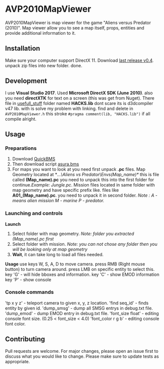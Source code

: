 # AVP2010MapViewer

AVP2010MapViewer is map viewer for the game "Aliens versus Predator (2010)". Map viewer allow you to see a map itself, props, entities and provide additional information to it.

## Installation

Make sure your computer support DirectX 11. Download [last release v0.4](https://github.com/Trololp/AVP2010MapViewer/releases/tag/v0.4). unpack zip files into new folder. done.
## Development
I use **Visual Studio 2017**. Used **Microsoft DirectX SDK (June 2010)**. also you need **directXTK** for text on a screen (this was get from Nuget). There file in 
[usefull_stuff](https://github.com/Trololp/AVP2010MapViewer/tree/main/usefull_stuff) folder named **HACKS.lib** dont scare its is d3dcompiler v47 lib. with is solve
my problem with linking. find and delete in `AVP2010MapViewer.h` this stroke `#pragma comment(lib, "HACKS.lib")` if all compile alright.

## Usage

  ### Preparations
   1. Download [QuickBMS](https://aluigi.altervista.org/quickbms.htm)
   2. Then download script [asura.bms](https://github.com/Trololp/AVP2010MapViewer/blob/main/usefull_stuff/asura.bms)
   3. For maps you want to look at you need first unpack **.pc** files. Map Geometry located at **...\Aliens vs Predator\Envs\(Map_name)\**
   this is file called **(Map_name).pc** you need to unpack this into the first folder for continue.*Example: Jungle.pc*.
   Mission files located in same folder with map geometry and have specific prefix like. files like **A01_(Map_name).pc**. you need to unpack it in second folder.
   *Note : A - means alien mission M - marine P - predator.*
 
  ### Launching and controls
   **Launch**
   1. Select folder with map geometry. *Note: folder you extracted (Map_name).pc first*
   2. Select folder with mission. *Note: you can not chose any folder then you will be looking only at map geometry*
   3. **Wait**, it can take long to load all files needed.
   
   **Usage**
   use keys W, S, A, D to move camera. press RMB (Right mouse button) to turn camera around. press LMB on specific entity to select this.
   key 'G' - will hide bboxes and information.
   key 'C' - show EMOD information
   key 'P' - show console
   ### Console commands
   'tp x y z' - teleport camera to given x, y, z location.
   'find seq_id' - finds entity by given id.
   'dump_smsg' - dump all SMSG entrys in debug.txt file.
   'dump_emod' - dump EMOD entry in debug.txt file.
   'font_size float' - editing console font size. (0.25 < font_size < 4.0)
   'font_color r g b' - editing console font color.
## Contributing
Pull requests are welcome. For major changes, please open an issue first to discuss what you would like to change.
Please make sure to update tests as appropriate.
